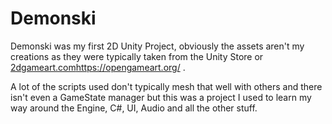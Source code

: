# Demonski

Demonski was my first 2D Unity Project, obviously the assets aren't my creations as they were typically taken from the Unity Store or [2dgameart.com](https://opengameart.org/)https://opengameart.org/ .

A lot of the scripts used don't typically mesh that well with others and there isn't even a GameState manager but this was a project I used to learn my way around the Engine, C#, UI, Audio and all the other stuff. 
